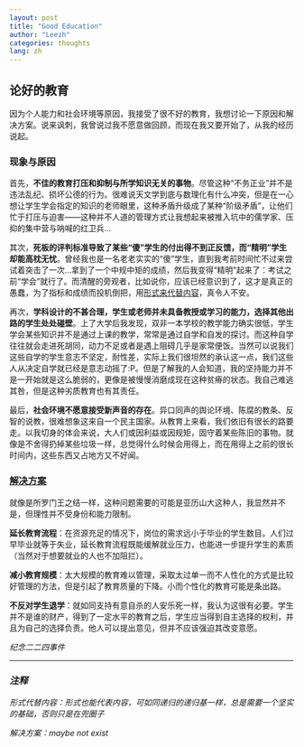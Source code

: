 ```yaml
---
layout: post
title: "Good Education"
author: "Leezh"
categories: thoughts
lang: zh
---
```


## 论好的教育

因为个人能力和社会环境等原因，我接受了很不好的教育，我想讨论一下原因和解决方案。说来讽刺，我曾说过我不愿意做回顾，而现在我又要开始了，从我的经历说起。
<!-- more -->
### 现象与原因

首先，**不佳的教育打压和抑制与所学知识无关的事物**。尽管这种“不务正业”并不是违法乱纪、损坏公德的行为。很难说天文学到底与数理化有什么冲突，但是在一心想让学生学会指定的知识的老师眼里，这种矛盾升级成了某种“阶级矛盾”，让他们忙于打压与迫害——这种并不人道的管理方式让我想起来被推入坑中的儒学家、压抑的集中营与呐喊的红卫兵...

其次，**死板的评判标准导致了某些“傻”学生的付出得不到正反馈，而“精明”学生却能高枕无忧**。曾经我也是一名老老实实的“傻”学生，直到我考前时间忙不过来尝试着突击了一次…拿到了一个中规中矩的成绩，然后我变得“精明”起来了：考试之前“学会”就行了。而清醒的旁观者，比如说你，应该已经意识到了，这才是真正的愚蠢，为了指标和成绩而投机倒把，用[形式来代替内容](#1)，真令人不安。

再次，**学科设计的不甚合理，学生或老师并未具备教授或学习的能力，选择其他出路的学生处处碰壁**。上了大学后我发现，双非一本学校的教学能力确实很低，学生学会某些知识并不是通过上课的教学，常常是通过自学和自发的探讨。而这种自学往往就会走进死胡同，动力不足或者是遇上阻碍几乎是家常便饭。当然可以说我们这些自学的学生意志不坚定，耐性差，实际上我们很坦然的承认这一点，我们这些人从决定自学就已经是意志动摇了:P。但是了解我的人会知道，我的坚持能力并不是一开始就是这么脆弱的，更像是被慢慢消磨成现在这种贫瘠的状态。我自己难逃其咎，但是这种劣质教育也有其责任。

最后，**社会环境不愿意接受新声音的存在**。异口同声的舆论环境、陈腐的教条、反智的说教，很难想象这来自一个民主国家。从教育上来看，我们依旧有很长的路要走。以我切身的体会来说，大人们或因利益或因规矩，固守着某些陈旧的事物。就像是不舍得扔掉某些垃圾一样，总觉得什么时候会用得上，而在用得上之前的很长时间内，这些东西又占地方又不好闻。

### [解决方案](#2)

就像是所罗门王之结一样，这种问题需要的可能是亚历山大这种人，我显然并不是，但理性并不受身份和能力限制。

**延长教育流程**：在资源充足的情况下，岗位的需求远小于毕业的学生数目。人们过早毕业就等于失业，延长教育流程既能缓解就业压力，也能进一步提升学生的素质（当然对于想要就业的人也不加阻拦）。

**减小教育规模**：太大规模的教育难以管理，采取太过单一而不人性化的方式是比较好管理的方法，但是引起了教育质量的下降。小而个性化的教育可能是条出路。

**不反对学生退学**：就如同支持有意自杀的人安乐死一样，我认为这很有必要。学生并不是谁的财产，得到了一定水平的教育之后，学生应当得到自主选择的权利，并且为自己的选择负责。他人可以提出意见，但并不应该强迫其改变意愿。



*纪念二二四事件*

---
### *注释*

<span id="1"> *形式代替内容：形式也能代表内容，可如同递归的递归基一样，总是需要一个坚实的基础，否则只是在兜圈子* </span>

<span id="2"> *解决方案：maybe not exist* </span>